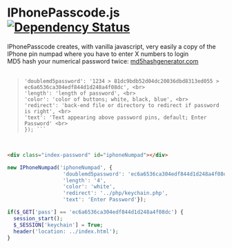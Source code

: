 # IPhonePasscode.js [![Dependency Status](https://david-dm.org/dwyl/esta.svg)](https://david-dm.org/dwyl/esta)
IPhonePasscode creates, with vanilla javascript, very easily a copy of the IPhone pin numpad where you have to enter X numbers to login<br>
MD5 hash your numerical password twice: <a href="https://www.md5hashgenerator.com"> md5hashgenerator.com </a><br><br>
> ```new IPhoneNumpad('elementID'), { <br><br>
> 'doublemd5password': '1234 > 81dc9bdb52d04dc20036dbd8313ed055 > ec6a6536ca304edf844d1d248a4f08dc', <br>
> 'length': 'length of password', <br>
> 'color': 'color of buttons; white, black, blue', <br>
> 'redirect': 'back-end file or directory to redirect if password is right', <br>
> 'text': 'Text appearing above password pins, default; Enter Password' <br>
> }); ```
<br>

```html
<div class="index-password" id="iphoneNumpad"></div>
```
```javascript
new IPhoneNumpad('iphoneNumpad', {
                  'doublemd5password': 'ec6a6536ca304edf844d1d248a4f08dc',
                  'length': '4',
                  'color': 'white',
                  'redirect': '../php/keychain.php',
                  'text': 'Enter Password'});
```
```php
if($_GET['pass'] == 'ec6a6536ca304edf844d1d248a4f08dc') {
  session_start();
  $_SESSION['keychain'] = True;
  header('location: ../index.html');
}
```
